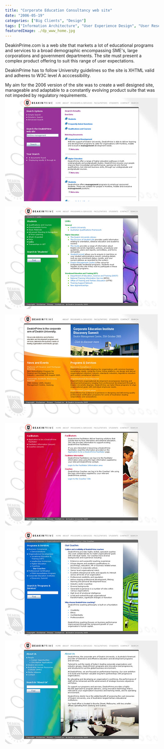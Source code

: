 ```yaml
---
title: "Corporate Education Consultancy web site"
date: "2006-05-19"
categories: ["Big Clients", "Design"]
tags: ["Information Architecture", "User Experience Design", "User Research", "Visual Design", "Wireframes"]
featuredImage: ./dp_www_home.jpg
---
```


DeakinPrime.com is a web site that markets a lot of educational programs and services to a broad demographic encompassing SME's, large corporations and government departments. The site must present a complex product offering to suit this range of user expectations.

DeakinPrime has to follow University guidelines so the site is XHTML valid and adheres to W3C level A acccessibility.

My aim for the 2006 version of the site was to create a well designed site, manageable and adaptable to a constantly evolving product suite that was not impeded by regulatory requirements.  
![dp_www_search](./dp_www_search.jpg) 

![dp_www_links](./dp_www_links.jpg) 

![dp_www_home](./dp_www_home.jpg)

![dp_www_facilitators](./dp_www_facilitators.jpg) 

![dp_www_coaches](./dp_www_coaches.jpg) 

![dp_www_about](./dp_www_about.jpg)

